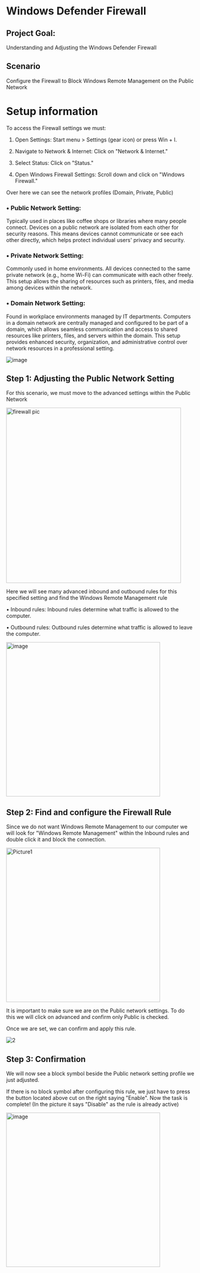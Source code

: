# Windows Defender Firewall
## Project Goal: 
Understanding and Adjusting the Windows Defender Firewall 
## Scenario 
Configure the Firewall to Block Windows Remote Management on the Public Network

# Setup information 
To access the Firewall settings we must: 

1. Open Settings: Start menu > Settings (gear icon) or press Win + I.

2. Navigate to Network & Internet: Click on "Network & Internet."

3. Select Status: Click on "Status."

4. Open Windows Firewall Settings: Scroll down and click on "Windows Firewall."
   

Over here we can see the network profiles (Domain, Private, Public)

### •  Public Network Setting: 

Typically used in places like coffee shops or libraries where many people connect. Devices on a public network are isolated from each other for security reasons. This means devices cannot communicate or see each other directly, which helps protect individual users' privacy and security.

### • Private Network Setting: 

Commonly used in home environments. All devices connected to the same private network (e.g., home Wi-Fi) can communicate with each other freely. This setup allows the sharing of resources such as printers, files, and media among devices within the network.

### •  Domain Network Setting: 

Found in workplace environments managed by IT departments. Computers in a domain network are centrally managed and configured to be part of a domain, which allows seamless communication and access to shared resources like printers, files, and servers within the domain. This setup provides enhanced security, organization, and administrative control over network resources in a professional setting.

![image](https://github.com/SteveSunny46/Windows-Defender-Firewall/assets/171859383/e1fd720f-23ef-427f-ba21-5c7ecf73f40a)

## Step 1: Adjusting the Public Network Setting
For this scenario, we must move to the advanced settings within the Public Network 

<img width="468" alt="firewall pic" src="https://github.com/SteveSunny46/Windows-Defender-Firewall/assets/171859383/72195ea7-d31b-4314-8e5f-b13da3c11f1e">


Here we will see many advanced inbound and outbound rules for this specified setting and find the Windows Remote Management rule

•	Inbound rules: Inbound rules determine what traffic is allowed to the computer.

•	Outbound rules: Outbound rules determine what traffic is allowed to leave the computer. 

<img width="412" alt="image" src="https://github.com/SteveSunny46/Windows-Defender-Firewall/assets/171859383/cc3021df-7c4a-4d39-b445-6bc3584783f9">

## Step 2: Find and configure the Firewall Rule

Since we do not want Windows Remote Management to our computer we will look for "Windows Remote Management" within the Inbound rules and double click it and block the connection. 

<img width="412" alt="Picture1" src="https://github.com/SteveSunny46/Windows-Defender-Firewall/assets/171859383/e5c56136-e689-4646-bb40-664964af665a">

It is important to make sure we are on the Public network settings. To do this we will click on advanced and confirm only Public is checked. 

Once we are set, we can confirm and apply this rule. 

![2](https://github.com/SteveSunny46/Windows-Defender-Firewall/assets/171859383/94bd1b8f-0961-458d-ae3f-ec072603389a)

## Step 3: Confirmation 

We will now see a block symbol beside the Public network setting profile we just adjusted. 

If there is no block symbol after configuring this rule, we just have to press the button located above cut on the right saying "Enable". Now the task is complete!
(In the picture it says "Disable" as the rule is already active)

<img width="412" alt="image" src="https://github.com/SteveSunny46/Windows-Defender-Firewall/assets/171859383/759ece90-902c-4f78-bfd2-1f8ce2e6549b">









